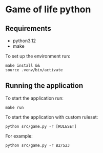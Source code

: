 # Game of life python

## Requirements

+ python3.12
+ make

To set up the environment run:

```shell
make install &&
source .venv/bin/activate
```

## Running the application

To start the application run:

```shell
make run
```

To start the application with custom ruleset:

```shell
python src/game.py -r [RULESET]
```

For example:

```shell
python src/game.py -r B2/S23
```
